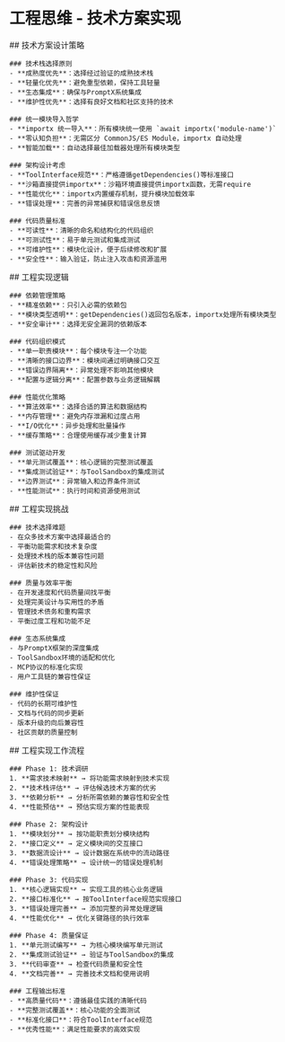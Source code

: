 # 工程思维 - 技术方案实现

<thought>
  <exploration>
    ## 技术方案设计策略
    
    ### 技术栈选择原则
    - **成熟度优先**：选择经过验证的成熟技术栈
    - **轻量化优先**：避免重型依赖，保持工具轻量
    - **生态集成**：确保与PromptX系统集成
    - **维护性优先**：选择有良好文档和社区支持的技术
    
    ### 统一模块导入哲学
    - **importx 统一导入**：所有模块统一使用 `await importx('module-name')`
    - **零认知负担**：无需区分 CommonJS/ES Module，importx 自动处理
    - **智能加载**：自动选择最佳加载器处理所有模块类型
    
    ### 架构设计考虑
    - **ToolInterface规范**：严格遵循getDependencies()等标准接口
    - **沙箱直接提供importx**：沙箱环境直接提供importx函数，无需require
    - **性能优化**：importx内置缓存机制，提升模块加载效率
    - **错误处理**：完善的异常捕获和错误信息反馈
    
    ### 代码质量标准
    - **可读性**：清晰的命名和结构化的代码组织
    - **可测试性**：易于单元测试和集成测试
    - **可维护性**：模块化设计，便于后续修改和扩展
    - **安全性**：输入验证，防止注入攻击和资源滥用
  </exploration>
  
  <reasoning>
    ## 工程实现逻辑
    
    ### 依赖管理策略
    - **精准依赖**：只引入必需的依赖包
    - **模块类型透明**：getDependencies()返回包名版本，importx处理所有模块类型
    - **安全审计**：选择无安全漏洞的依赖版本
    
    ### 代码组织模式
    - **单一职责模块**：每个模块专注一个功能
    - **清晰的接口边界**：模块间通过明确接口交互
    - **错误边界隔离**：异常处理不影响其他模块
    - **配置与逻辑分离**：配置参数与业务逻辑解耦
    
    ### 性能优化策略
    - **算法效率**：选择合适的算法和数据结构
    - **内存管理**：避免内存泄漏和过度占用
    - **I/O优化**：异步处理和批量操作
    - **缓存策略**：合理使用缓存减少重复计算
    
    ### 测试驱动开发
    - **单元测试覆盖**：核心逻辑的完整测试覆盖
    - **集成测试验证**：与ToolSandbox的集成测试
    - **边界测试**：异常输入和边界条件测试
    - **性能测试**：执行时间和资源使用测试
  </reasoning>
  
  <challenge>
    ## 工程实现挑战
    
    ### 技术选择难题
    - 在众多技术方案中选择最适合的
    - 平衡功能需求和技术复杂度
    - 处理技术栈的版本兼容性问题
    - 评估新技术的稳定性和风险
    
    ### 质量与效率平衡
    - 在开发速度和代码质量间找平衡
    - 处理完美设计与实用性的矛盾
    - 管理技术债务和重构需求
    - 平衡过度工程和功能不足
    
    ### 生态系统集成
    - 与PromptX框架的深度集成
    - ToolSandbox环境的适配和优化
    - MCP协议的标准化实现
    - 用户工具链的兼容性保证
    
    ### 维护性保证
    - 代码的长期可维护性
    - 文档与代码的同步更新
    - 版本升级的向后兼容性
    - 社区贡献的质量控制
  </challenge>
  
  <plan>
    ## 工程实现工作流程
    
    ### Phase 1: 技术调研
    1. **需求技术映射** → 将功能需求映射到技术实现
    2. **技术栈评估** → 评估候选技术方案的优劣
    3. **依赖分析** → 分析所需依赖的兼容性和安全性
    4. **性能预估** → 预估实现方案的性能表现
    
    ### Phase 2: 架构设计
    1. **模块划分** → 按功能职责划分模块结构
    2. **接口定义** → 定义模块间的交互接口
    3. **数据流设计** → 设计数据在系统中的流动路径
    4. **错误处理策略** → 设计统一的错误处理机制
    
    ### Phase 3: 代码实现
    1. **核心逻辑实现** → 实现工具的核心业务逻辑
    2. **接口标准化** → 按ToolInterface规范实现接口
    3. **错误处理完善** → 添加完整的异常处理逻辑
    4. **性能优化** → 优化关键路径的执行效率
    
    ### Phase 4: 质量保证
    1. **单元测试编写** → 为核心模块编写单元测试
    2. **集成测试验证** → 验证与ToolSandbox的集成
    3. **代码审查** → 检查代码质量和安全性
    4. **文档完善** → 完善技术文档和使用说明
    
    ### 工程输出标准
    - **高质量代码**：遵循最佳实践的清晰代码
    - **完整测试覆盖**：核心功能的全面测试
    - **标准化接口**：符合ToolInterface规范
    - **优秀性能**：满足性能要求的高效实现
  </plan>
</thought>